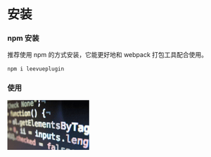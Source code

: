 # 安装
### npm 安装
推荐使用 npm 的方式安装，它能更好地和 webpack 打包工具配合使用。

```
npm i leevueplugin
```
### 使用

<img src="./img/20161222155857.gif">